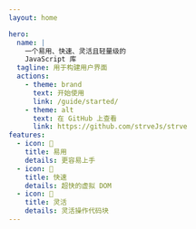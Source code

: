 ```yaml
---
layout: home

hero:
  name: |
    一个易用、快速、灵活且轻量级的
    JavaScript 库
  tagline: 用于构建用户界面
  actions:
    - theme: brand
      text: 开始使用
      link: /guide/started/
    - theme: alt
      text: 在 GitHub 上查看
      link: https://github.com/strveJs/strve
features:
  - icon: 🔌
    title: 易用
    details: 更容易上手
  - icon: 🚀
    title: 快速
    details: 超快的虚拟 DOM
  - icon: 🔩
    title: 灵活
    details: 灵活操作代码块
---
```

